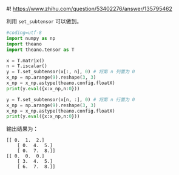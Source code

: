 #! https://www.zhihu.com/question/53402276/answer/135795462

[comment]: <> (Answer URL: https://www.zhihu.com/question/53402276/answer/135795462)
[comment]: <> (Question Title: 对tensor变量切片等操作怎么进行？)
[comment]: <> (Author Name: 采石工)
[comment]: <> (Create Time: 2016-12-14 13:54:23)

利用 `set_subtensor` 可以做到。  

```python
#coding=utf-8
import numpy as np
import theano
import theano.tensor as T

x = T.matrix()
n = T.iscalar()
y = T.set_subtensor(x[:, n], 0) # 将第 n 列置为 0
x_np = np.arange(9).reshape(3, 3)
x_np = x_np.astype(theano.config.floatX)
print(y.eval({x:x_np,n:0}))

y = T.set_subtensor(x[n, :], 0) # 将第 n 行置为 0
x_np = np.arange(9).reshape(3, 3)
x_np = x_np.astype(theano.config.floatX)
print(y.eval({x:x_np,n:0}))
```

输出结果为：  
```
[[ 0.  1.  2.]
    [ 0.  4.  5.]
    [ 0.  7.  8.]]
[[ 0.  0.  0.]
    [ 3.  4.  5.]
    [ 6.  7.  8.]]
```
